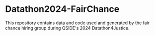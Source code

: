 # Datathon2024-FairChance
This repository contains data and code used and generated by the fair chance hiring group during QSIDE's 2024 Datathon4Justice.

